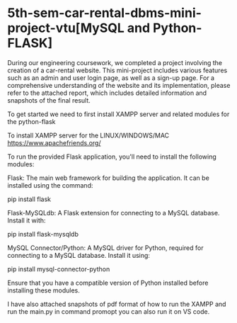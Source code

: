 # 5th-sem-car-rental-dbms-mini-project-vtu[MySQL and Python-FLASK]
During our engineering coursework, we completed a project involving the creation of a car-rental website. This mini-project includes various features such as an admin and user login page, as well as a sign-up page. For a comprehensive understanding of the website and its implementation, please refer to the attached report, which includes detailed information and snapshots of the final result.

To get started we need to first install XAMPP server and related modules for the python-flask

To install XAMPP server for the LINUX/WINDOWS/MAC
https://www.apachefriends.org/

To run the provided Flask application, you'll need to install the following modules:

Flask: The main web framework for building the application. 
It can be installed using the command:

pip install flask

Flask-MySQLdb: A Flask extension for connecting to a MySQL database. 
Install it with:

pip install flask-mysqldb

MySQL Connector/Python: A MySQL driver for Python, required for connecting to a MySQL database. 
Install it using:

pip install mysql-connector-python

Ensure that you have a compatible version of Python installed before installing these modules.

I have also attached snapshots of pdf format of how to run the XAMPP and run the main.py in command promopt you can also run it on VS code.

